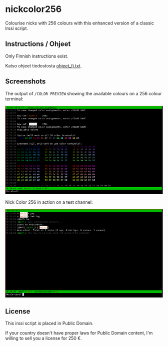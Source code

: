 # nickcolor256

Colourise nicks with 256 colours with this enhanced version of a classic Irssi script.

## Instructions / Ohjeet

Only Finnish instructions exist.

Katso ohjeet tiedostosta [ohjeet_fi.txt](ohjeet_fi.txt).

## Screenshots

The output of `/COLOR PREVIEW` showing the available colours on a 256 colour terminal:

![alt text][pic1]

Nick Color 256 in action on a test channel:

![alt text][pic2]

[pic1]: https://raw.githubusercontent.com/miikkas/nickcolor256/master/nickcolor256a.png "/COLOR PREVIEW"

[pic2]: https://raw.githubusercontent.com/miikkas/nickcolor256/master/nickcolor256b.png "Some ugly colours in action"

## License

This irssi script is placed in Public Domain.

If your country doesn't have proper laws for Public Domain content, I'm willing
to sell you a license for 250 €.